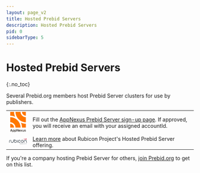 ```yaml
---
layout: page_v2
title: Hosted Prebid Servers
description: Hosted Prebid Servers
pid: 0
sidebarType: 5
---
```


# Hosted Prebid Servers
{:.no_toc}

Several Prebid.org members host Prebid Server clusters for use by publishers.

<table class="cellpadding">
<tr><td ><img src="/assets/images/partners/founders/appnexus.png" width="100"></td>
<td>Fill out the <a href="https://prebid.adnxs.com">AppNexus Prebid Server sign-up page</a>. If approved, you will receive an email with your assigned accountId.</td>
</tr>
<tr><td><img src="/assets/images/partners/founders/rubicon.png" width="100"></td>
<td><a href="https://rubiconproject.com/demand-manager-hosted-prebid-server/">Learn more</a> about Rubicon Project's Hosted Prebid Server offering.</td>
</tr>
</table>

If you're a company hosting Prebid Server for others, [join Prebid.org](/overview/what-is-prebid-org.html) to get on this list.
